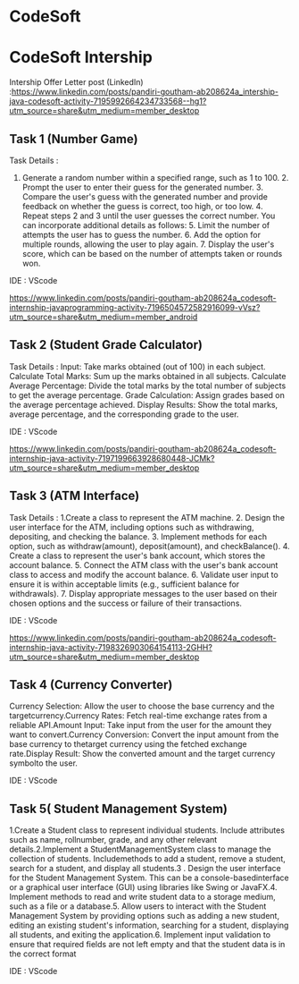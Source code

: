 # CodeSoft
# CodeSoft Intership

Intership Offer Letter post (LinkedIn) :https://www.linkedin.com/posts/pandiri-goutham-ab208624a_intership-java-codesoft-activity-7195992664234733568--hg1?utm_source=share&utm_medium=member_desktop

## Task 1 (Number Game)

Task Details : 
1. Generate a random number within a specified range, such as 1 to 100. 2. Prompt the user to enter their guess for the generated number. 3. Compare the user's guess with the generated number and provide feedback on whether the guess is correct, too high, or too low. 4. Repeat steps 2 and 3 until the user guesses the correct number. You can incorporate additional details as follows: 5. Limit the number of attempts the user has to guess the number. 6. Add the option for multiple rounds, allowing the user to play again. 7. Display the user's score, which can be based on the number of attempts taken or rounds won.

IDE : VScode

https://www.linkedin.com/posts/pandiri-goutham-ab208624a_codesoft-internship-javaprogramming-activity-7196504572582916099-vVsz?utm_source=share&utm_medium=member_android


## Task 2 (Student Grade Calculator)

Task Details : 
Input: Take marks obtained (out of 100) in each subject. Calculate Total Marks: Sum up the marks obtained in all subjects. Calculate Average Percentage: Divide the total marks by the total number of subjects to get the average percentage. Grade Calculation: Assign grades based on the average percentage achieved. Display Results: Show the total marks, average percentage, and the corresponding grade to the user.

IDE : VScode

https://www.linkedin.com/posts/pandiri-goutham-ab208624a_codesoft-internship-java-activity-7197199663928680448-JCMk?utm_source=share&utm_medium=member_desktop

## Task 3 (ATM Interface)

Task Details : 
1.Create a class to represent the ATM machine. 2. Design the user interface for the ATM, including options such as withdrawing, depositing, and checking the balance. 3. Implement methods for each option, such as withdraw(amount), deposit(amount), and checkBalance(). 4. Create a class to represent the user's bank account, which stores the account balance. 5. Connect the ATM class with the user's bank account class to access and modify the account balance. 6. Validate user input to ensure it is within acceptable limits (e.g., sufficient balance for withdrawals). 7. Display appropriate messages to the user based on their chosen options and the success or failure of their transactions.

IDE : VScode

https://www.linkedin.com/posts/pandiri-goutham-ab208624a_codesoft-internship-java-activity-7198326903064154113-2GHH?utm_source=share&utm_medium=member_desktop

## Task 4 (Currency Converter)

Currency Selection: Allow the user to choose the base currency and the targetcurrency.Currency Rates: Fetch real-time exchange rates from a reliable API.Amount Input: Take input from the user for the amount they want to convert.Currency Conversion: Convert the input amount from the base currency to thetarget currency using the fetched exchange rate.Display Result: Show the converted amount and the target currency symbolto the user.

IDE : VScode



## Task 5( Student Management System)

1.Create a Student class to represent individual students. Include attributes such as name, rollnumber, grade, and any other relevant details.2.Implement a StudentManagementSystem class to manage the collection of students. Includemethods to add a student, remove a student, search for a student, and display all students.3 . Design the user interface for the Student Management System. This can be a console-basedinterface or a graphical user interface (GUI) using libraries like Swing or JavaFX.4. Implement methods to read and write student data to a storage medium, such as a file or a database.5. Allow users to interact with the Student Management System by providing options such as adding a new student, editing an existing student's information, searching for a student, displaying all
students, and exiting the application.6. Implement input validation to ensure that required fields are not left empty and that the student
data is in the correct format

IDE : VScode

